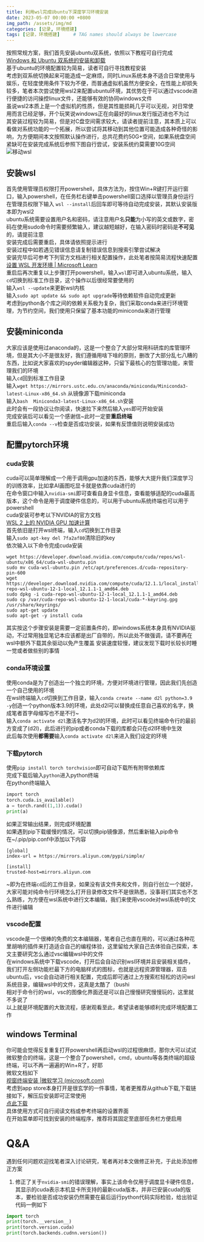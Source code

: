 ```yaml
---
title: 利用wsl完成Ubuntu下深度学习环境安装
date: 2023-05-07 00:00:00 +0800
img_path: /assets/img/md
categories: [记录, 环境搭建]
tags: [记录，环境搭建]     # TAG names should always be lowercase
---
```

按照常规方案，我们首先安装ubuntu双系统，依照以下教程可自行完成  
[Windows 和 Ubuntu 双系统的安装和卸载](https://www.bilibili.com/video/BV1554y1n7zv/?share_source=copy_web&vd_source=b70d2d828fe907ea790f92edff598b54)  
基于ubuntu的环境配置较为简易，读者可自行寻找教程安装  
考虑到双系统切换起来可能造成一定麻烦，同时Linux系统本身不适合日常使用与娱乐，在轻度使用条件下较为不便，而普通虚拟机虽然方便安全，在性能上却损失较多，笔者本次尝试使用wsl2来配置ubuntu环境，其优势在于可以通过vscode进行便捷的访问操控linux文件，还能够有效的协同windows文件  
虽说wsl2本质上是一个虚拟机的性质，但是其性能损耗几乎可以无视，对日常使用而言已经足够，开个玩笑说windows正在向最好的linux发行版迈进也不为过  
其安装过程较为简易，但是对C盘空间需求较大，请读者提前注意，其本质上可以看做对系统功能的一个拓展，所以尝试将其移动到其他位置可能造成各种奇怪的影响，为方便期间本文按照默认操作进行，总共花费约50G+空间，如果系统盘空间紧缺可在安装完成系统后参照下图自行尝试，安装系统约莫需要10G空间  
![移动wsl](移动wsl.png)
## 安装wsl
首先使用管理员权限打开powershell，具体方法为，按住Win+R键打开运行窗口，输入powershell，在任务栏右键单击powershell窗口选择以管理员身份运行  
在管理员权限下输入 `wsl --install`后回车即可等待自动完成安装，其默认安装版本即为wsl2  
ubuntu系统需要设置用户名和密码，请注意用户名**只能**为小写的英文或数字，密码在使用sudo命令时需要频繁输入，建议越短越好，在输入密码时密码是**不可见**的，请提前注意  
安装完成后需要重启，具体请依照提示进行  
安装过程中如若遇见错误信息请复制错误信息到搜索引擎尝试解决  
安装完毕后可参考下列官方文档进行相关配置操作，此处笔者按简易流程快速配置  
[设置 WSL 开发环境 | Microsoft Learn](https://learn.microsoft.com/zh-cn/windows/wsl/setup/environment)  
重启后再次重复以上步骤打开powershell，输入`wsl`即可进入ubuntu系统，输入`cd`切换到标准工作目录，这个操作以后很经常要使用的  
输入`wsl --update`来更新wsl内核  
输入`sudo apt update && sudo apt upgrade`等待依赖软件自动完成更新  
考虑到python各个库之间的依赖关系极为复杂，我们采取conda来进行环境管理，为节约空间，我们使用只保留了基本功能的miniconda来进行管理  
## 安装miniconda
大家应该是使用过anaconda的，这是一个整合了大部分常用科研库的库管理环境，但是其大小不是很友好，我们遵循用啥下啥的原则，删改了大部分乱七八糟的东西，比如说大家喜欢的spyder编辑器这种，只留下最核心的包管理功能，来管理我们的环境  
输入`cd`回到标准工作目录  
输入`wget https://mirrors.ustc.edu.cn/anaconda/miniconda/Miniconda3-latest-Linux-x86_64.sh`   从镜像源下载miniconda  
输入`bash  Miniconda3-latest-Linux-x86_64.sh`安装  
此时会有一段协议让你阅读，快速拉下来然后输入`yes`即可开始安装  
完成安装后可以看见一个感谢信~此时一定要**重启终端**  
重启后输入`conda --v`检查是否成功安装，如果有反馈值则说明安装成功  
## 配置pytorch环境
### cuda安装
cuda可以简单理解成一个用于调用gpu加速的东西，能够大大提升我们深度学习的训练效率，比如拿AI画图吃显卡就是依靠cuda进行的  
在命令窗口中输入`nvidia-smi`即可查看自身显卡信息，查看能够适配的cuda最高版本，这个命令是用于调度硬件信息的，可以用于ubuntu系统终端也可以用于powershell  
cuda安装可参考以下NVIDIA的官方文档  
[WSL 2 上的 NVIDIA GPU 加速计算](https://docs.nvidia.com/cuda/wsl-user-guide/index.html)  
首先依旧是打开wsl终端，输入`cd`切换到工作目录  
输入`sudo apt-key del 7fa2af80`清除旧的key  
依次输入以下命令完成cuda安装  
```shell
wget https://developer.download.nvidia.com/compute/cuda/repos/wsl-ubuntu/x86_64/cuda-wsl-ubuntu.pin
sudo mv cuda-wsl-ubuntu.pin /etc/apt/preferences.d/cuda-repository-pin-600
wget https://developer.download.nvidia.com/compute/cuda/12.1.1/local_installers/cuda-repo-wsl-ubuntu-12-1-local_12.1.1-1_amd64.deb
sudo dpkg -i cuda-repo-wsl-ubuntu-12-1-local_12.1.1-1_amd64.deb
sudo cp /var/cuda-repo-wsl-ubuntu-12-1-local/cuda-*-keyring.gpg /usr/share/keyrings/
sudo apt-get update
sudo apt-get -y install cuda
```
其实按这个步骤安装是需要一定前置条件的，即windows系统本身具有NVIDIA驱动，不过常用独显笔记本应该都是出厂自带的，所以此处不做强调，请不要再在wsl中额外下载其余驱动以免产生覆盖
安装速度较慢，建议发现下载时长较长时睡一觉或者做些别的事情  
### conda环境设置
使用conda是为了创造出一个独立的环境，方便对环境进行管理，因此我们先创造一个自己使用的环境  
在wsl终端输入`cd`切换到工作目录，输入`conda create --name d2l python=3.9 -y`创造一个python版本3.9的环境，此处d2l可以替换成任意自己喜欢的名字，换成笔者首字母缩写也不是不行~  
输入`conda activate d2l`激活名字为d2l的环境，此时可以看见终端命令行的最前方变成了(d2l)，此后进行的pip或者conda下载的库都会只在d2l环境中生效  
此后每次使用**都需要**输入`conda activate d2l`来进入我们设定的环境  
### 下载pytorch
使用`pip install torch torchvision`即可自动下载所有附带依赖库  
完成下载后输入`python`进入python终端  
在python终端输入  
```python
import torch  
torch.cuda.is_available()
a = torch.rand((1,1)).cuda()
print(a)
```
如果正常输出结果，则完成环境配置  
如果遇到pip下载缓慢的情况，可以切换pip镜像源，然后重新输入pip命令  
在~/.pip/pip.conf中添加以下内容  
```text
[global]
index-url = https://mirrors.aliyun.com/pypi/simple/

[install]
trusted-host=mirrors.aliyun.com

```
~即为在终端`cd`后的工作目录，如果没有该文件夹和文件，则自行创立一个就好，大家可能对纯命令行环境怎么打开目录修改文件不是很熟悉，没事哥们其实也不怎么熟练，为方便在wsl系统中进行文本编辑，我们来使用vscode对wsl系统中的文件进行编辑  
### vscode配置
vscode是一个很棒的免费的文本编辑器，笔者自己也直在用的，可以通过各种花里胡哨的插件来打造适合自己的编程体验，这里留给大家自己去体验自己探索，本文主要研究怎么通过vsc编辑wsl中的文件  
在windows系统中下载vscode，打开后会自动识别wsl环境并且安装相关插件，我们打开左侧功能栏最下方的电脑样式的图标，也就是远程资源管理器，双击ubuntu后，vsc会自动进行相关配置，完成后即可通过上方搜索栏轻松的访问wsl系统目录，编辑wsl中的文件，这真是太酷了（bushi  
相对于命令行的wsl，vsc的图像化界面还是可以自己慢慢研究慢慢玩的，这里就不多说了  
以上就是环境配置的大致流程，感谢观看至此，希望读者能够顺利完成环境配置工作  
## windows Terminal 
你可能会觉得反复重复打开powershell再启动wsl的过程很麻烦，那你大可以试试微软整合的终端，这是一个整合了powershell，cmd，ubuntu等各类终端的超级终端，可以不再一遍遍的Win+R了，好耶  
微软文档如下  
[视窗终端安装 |微软学习 (microsoft.com)](https://learn.microsoft.com/en-us/windows/terminal/install)  
考虑到app store本身打开是很玄学的一件事情，笔者更推荐从github下载,下载链接如下，解压后安装即可正常使用  
[点此下载](https://github.com/microsoft/terminal/releases/download/v1.16.10261.0/Microsoft.WindowsTerminal_Win10_1.16.10261.0_8wekyb3d8bbwe.msixbundle_Windows10_PreinstallKit.zip)  
具体使用方式可自行阅读文档或参考终端的设置界面  
在开始菜单即可找到安装的终端程序，推荐将其固定至底部任务栏方便启用  
# Q&A
遇到任何问题欢迎找笔者深入讨论研究，笔者再对本文做修正补充，于此处添加修正方案  
1. 修正了关于`nvidia-smi`的错误理解，事实上该命令仅用于调度显卡硬件信息，其显示的cuda表示本机显卡所支持的最新cuda版本，并非已安装cuda的版本，要检验是否成功安装仍然需要在最后运行python代码实际检验，给出验证代码一例如下  
```python
import torch
print(torch.__version__)
print(torch.version.cuda)
print(torch.backends.cudnn.version())
```


